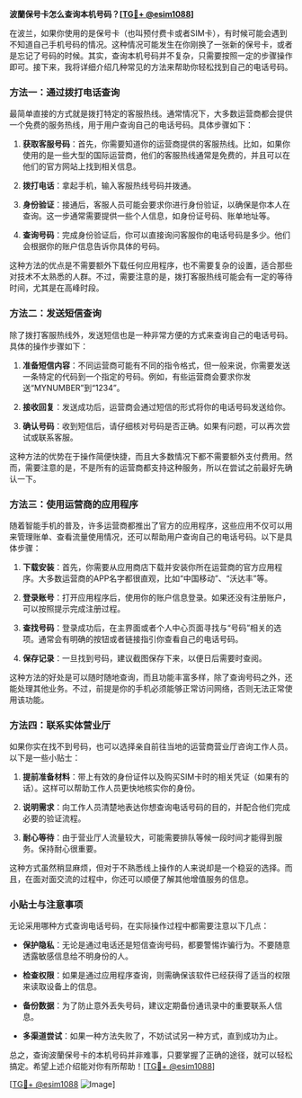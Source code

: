 **波蘭保号卡怎么查询本机号码？[[TG💪+ @esim1088](https://t.me/s/esim1088)]**

在波兰，如果你使用的是保号卡（也叫预付费卡或者SIM卡），有时候可能会遇到不知道自己手机号码的情况。这种情况可能发生在你刚换了一张新的保号卡，或者是忘记了号码的时候。其实，查询本机号码并不复杂，只需要按照一定的步骤操作即可。接下来，我将详细介绍几种常见的方法来帮助你轻松找到自己的电话号码。

### 方法一：通过拨打电话查询

最简单直接的方式就是拨打特定的客服热线。通常情况下，大多数运营商都会提供一个免费的服务热线，用于用户查询自己的电话号码。具体步骤如下：

1. **获取客服号码**：首先，你需要知道你的运营商提供的客服热线。比如，如果你使用的是一些大型的国际运营商，他们的客服热线通常是免费的，并且可以在他们的官方网站上找到相关信息。
   
2. **拨打电话**：拿起手机，输入客服热线号码并拨通。

3. **身份验证**：接通后，客服人员可能会要求你进行身份验证，以确保是你本人在查询。这一步通常需要提供一些个人信息，如身份证号码、账单地址等。

4. **查询号码**：完成身份验证后，你可以直接询问客服你的电话号码是多少。他们会根据你的账户信息告诉你具体的号码。

这种方法的优点是不需要额外下载任何应用程序，也不需要复杂的设置，适合那些对技术不太熟悉的人群。不过，需要注意的是，拨打客服热线可能会有一定的等待时间，尤其是在高峰时段。

### 方法二：发送短信查询

除了拨打客服热线外，发送短信也是一种非常方便的方式来查询自己的电话号码。具体的操作步骤如下：

1. **准备短信内容**：不同运营商可能有不同的指令格式，但一般来说，你需要发送一条特定的代码到一个指定的号码。例如，有些运营商会要求你发送“MYNUMBER”到“1234”。

2. **接收回复**：发送成功后，运营商会通过短信的形式将你的电话号码发送给你。

3. **确认号码**：收到短信后，请仔细核对号码是否正确。如果有问题，可以再次尝试或联系客服。

这种方法的优势在于操作简便快捷，而且大多数情况下都不需要额外支付费用。然而，需要注意的是，不是所有的运营商都支持这种服务，所以在尝试之前最好先确认一下。

### 方法三：使用运营商的应用程序

随着智能手机的普及，许多运营商都推出了官方的应用程序，这些应用不仅可以用来管理账单、查看流量使用情况，还可以帮助用户查询自己的电话号码。以下是具体步骤：

1. **下载安装**：首先，你需要从应用商店下载并安装你所在运营商的官方应用程序。大多数运营商的APP名字都很直观，比如“中国移动”、“沃达丰”等。

2. **登录账号**：打开应用程序后，使用你的账户信息登录。如果还没有注册账户，可以按照提示完成注册过程。

3. **查找号码**：登录成功后，在主界面或者个人中心页面寻找与“号码”相关的选项。通常会有明确的按钮或者链接指引你查看自己的电话号码。

4. **保存记录**：一旦找到号码，建议截图保存下来，以便日后需要时查阅。

这种方法的好处是可以随时随地查询，而且功能丰富多样，除了查询号码之外，还能处理其他业务。不过，前提是你的手机必须能够正常访问网络，否则无法正常使用该功能。

### 方法四：联系实体营业厅

如果你实在找不到号码，也可以选择亲自前往当地的运营商营业厅咨询工作人员。以下是一些小贴士：

1. **提前准备材料**：带上有效的身份证件以及购买SIM卡时的相关凭证（如果有的话）。这样可以帮助工作人员更快地核实你的身份。

2. **说明需求**：向工作人员清楚地表达你想查询电话号码的目的，并配合他们完成必要的验证流程。

3. **耐心等待**：由于营业厅人流量较大，可能需要排队等候一段时间才能得到服务。保持耐心很重要。

这种方式虽然稍显麻烦，但对于不熟悉线上操作的人来说却是一个稳妥的选择。而且，在面对面交流的过程中，你还可以顺便了解其他增值服务的信息。

### 小贴士与注意事项

无论采用哪种方式查询电话号码，在实际操作过程中都需要注意以下几点：

- **保护隐私**：无论是通过电话还是短信查询号码，都要警惕诈骗行为。不要随意透露敏感信息给不明身份的人。
  
- **检查权限**：如果是通过应用程序查询，则需确保该软件已经获得了适当的权限来读取设备上的信息。

- **备份数据**：为了防止意外丢失号码，建议定期备份通讯录中的重要联系人信息。

- **多渠道尝试**：如果一种方法失败了，不妨试试另一种方式，直到成功为止。

总之，查询波蘭保号卡的本机号码并非难事，只要掌握了正确的途径，就可以轻松搞定。希望上述介绍能对你有所帮助！[[TG💪+ @esim1088](https://t.me/s/esim1088)]

[[TG💪+ @esim1088](https://t.me/s/esim1088) ![Image](https://i.postimg.cc/4NQfJmqS/Snipaste-2025-05-13-00-14-12.png)]